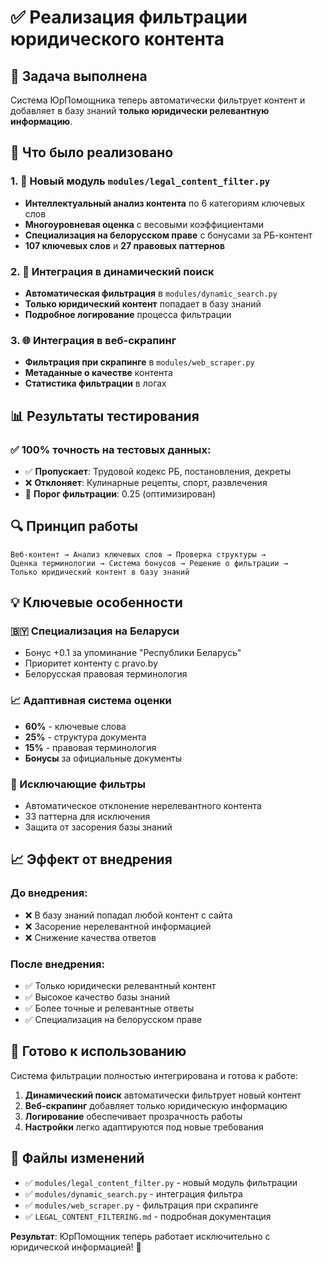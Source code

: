 # ✅ Реализация фильтрации юридического контента

## 🎯 Задача выполнена

Система ЮрПомощника теперь автоматически фильтрует контент и добавляет в базу знаний **только юридически релевантную информацию**.

## 🔧 Что было реализовано

### 1. 📄 Новый модуль `modules/legal_content_filter.py`
- **Интеллектуальный анализ контента** по 6 категориям ключевых слов
- **Многоуровневая оценка** с весовыми коэффициентами
- **Специализация на белорусском праве** с бонусами за РБ-контент
- **107 ключевых слов** и **27 правовых паттернов**

### 2. 🔄 Интеграция в динамический поиск
- **Автоматическая фильтрация** в `modules/dynamic_search.py`
- **Только юридический контент** попадает в базу знаний
- **Подробное логирование** процесса фильтрации

### 3. 🌐 Интеграция в веб-скрапинг
- **Фильтрация при скрапинге** в `modules/web_scraper.py`
- **Метаданные о качестве** контента
- **Статистика фильтрации** в логах

## 📊 Результаты тестирования

### ✅ 100% точность на тестовых данных:
- ✅ **Пропускает**: Трудовой кодекс РБ, постановления, декреты
- ❌ **Отклоняет**: Кулинарные рецепты, спорт, развлечения
- 🎯 **Порог фильтрации**: 0.25 (оптимизирован)

## 🔍 Принцип работы

```
Веб-контент → Анализ ключевых слов → Проверка структуры → 
Оценка терминологии → Система бонусов → Решение о фильтрации → 
Только юридический контент в базу знаний
```

## 💡 Ключевые особенности

### 🇧🇾 Специализация на Беларуси
- Бонус +0.1 за упоминание "Республики Беларусь"
- Приоритет контенту с pravo.by
- Белорусская правовая терминология

### 📈 Адаптивная система оценки
- **60%** - ключевые слова
- **25%** - структура документа  
- **15%** - правовая терминология
- **Бонусы** за официальные документы

### 🚫 Исключающие фильтры
- Автоматическое отклонение нерелевантного контента
- 33 паттерна для исключения
- Защита от засорения базы знаний

## 📈 Эффект от внедрения

### До внедрения:
- ❌ В базу знаний попадал любой контент с сайта
- ❌ Засорение нерелевантной информацией
- ❌ Снижение качества ответов

### После внедрения:
- ✅ Только юридически релевантный контент
- ✅ Высокое качество базы знаний
- ✅ Более точные и релевантные ответы
- ✅ Специализация на белорусском праве

## 🎉 Готово к использованию

Система фильтрации полностью интегрирована и готова к работе:

1. **Динамический поиск** автоматически фильтрует новый контент
2. **Веб-скрапинг** добавляет только юридическую информацию
3. **Логирование** обеспечивает прозрачность работы
4. **Настройки** легко адаптируются под новые требования

## 📝 Файлы изменений

- ✅ `modules/legal_content_filter.py` - новый модуль фильтрации
- ✅ `modules/dynamic_search.py` - интеграция фильтра
- ✅ `modules/web_scraper.py` - фильтрация при скрапинге
- ✅ `LEGAL_CONTENT_FILTERING.md` - подробная документация

**Результат**: ЮрПомощник теперь работает исключительно с юридической информацией! 🎯 